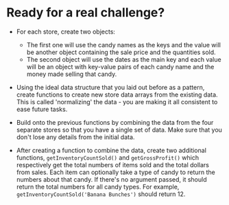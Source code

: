 # Ready for a real challenge?

 - For each store, create two objects:
    * The first one will use the candy names as the keys and the value will be another object containing the sale price and the quantities sold.
    * The second object will use the dates as the main key and each value will be an object with key-value pairs of each candy name and the money made selling that candy.


 - Using the ideal data structure that you laid out before as a pattern, create functions to create new store data arrays from the existing data. This is called 'normalizing' the data - you are making it all consistent to ease future tasks.


 - Build onto the previous functions by combining the data from the four separate stores so that you have a single set of data. Make sure that you don't lose any details from the initial data.


 - After creating a function to combine the data, create two additional functions, `getInventoryCountSold()` and `getGrossProfit()` which respectively get the total numbers of items sold and the total dollars from sales. Each item can optionally take a type of candy to return the numbers about that candy. If there's no argument passed, it should return the total numbers for all candy types. For example, `getInventoryCountSold('Banana Bunches')` should return 12.
